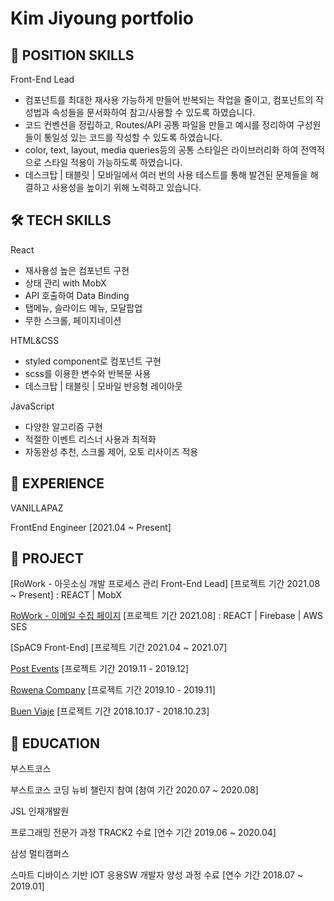 # Kim Jiyoung portfolio

## 🚀 POSITION SKILLS

Front-End Lead
- 컴포넌트를 최대한 재사용 가능하게 만들어 반복되는 작업을 줄이고, 컴포넌트의 작성법과 속성들을 문서화하여 참고/사용할 수 있도록 하였습니다.
- 코드 컨벤션을 정립하고, Routes/API 공통 파일을 만들고 예시를 정리하여 구성원들이 통일성 있는 코드를 작성할 수 있도록 하였습니다.
- color, text, layout, media queries등의 공통 스타일은 라이브러리화 하여 전역적으로 스타일 적용이 가능하도록 하였습니다.
- 데스크탑 | 태블릿 | 모바일에서 여러 번의 사용 테스트를 통해 발견된 문제들을 해결하고 사용성을 높이기 위해 노력하고 있습니다.

## 🛠️ TECH SKILLS

React
- 재사용성 높은 컴포넌트 구현
- 상태 관리 with MobX
- API 호출하여 Data Binding
- 탭메뉴, 슬라이드 메뉴, 모달팝업
- 무한 스크롤, 페이지네이션

HTML&CSS
- styled component로 컴포넌트 구현
- scss를 이용한 변수와 반복문 사용
- 데스크탑 | 태블릿 | 모바일 반응형 레이아웃

JavaScript
- 다양한 알고리즘 구현
- 적절한 이벤트 리스너 사용과 최적화
- 자동완성 추천, 스크롤 제어, 오토 리사이즈 적용


## 🏢 EXPERIENCE

VANILLAPAZ 

FrontEnd Engineer [2021.04 ~ Present]


## 🚢 PROJECT

[RoWork - 아웃소싱 개발 프로세스 관리 Front-End Lead] [프로젝트 기간 2021.08 ~ Present] : REACT | MobX

[RoWork - 이메일 수집 페이지](https://rowork.com/) [프로젝트 기간 2021.08] : REACT | Firebase | AWS SES

[SpAC9 Front-End] [프로젝트 기간 2021.04 ~ 2021.07]

[Post Events](https://github.com/jiyoungbkim/PostEvents) [프로젝트 기간 2019.11 - 2019.12]

[Rowena Company](https://github.com/jiyoungbkim/RowenaCompany) [프로젝트 기간 2019.10 - 2019.11]

[Buen Viaje](https://github.com/jiyoungbkim/BuenViaje) [프로젝트 기간 2018.10.17 - 2018.10.23]


## 🏫 EDUCATION

부스트코스

부스트코스 코딩 뉴비 챌린지 참여 [참여 기간 2020.07 ~ 2020.08]

JSL 인재개발원

프로그래밍 전문가 과정 TRACK2 수료 [연수 기간 2019.06 ~ 2020.04]

삼성 멀티캠퍼스

스마트 디바이스 기반 IOT 응용SW 개발자 양성 과정 수료 [연수 기간 2018.07 ~ 2019.01]
